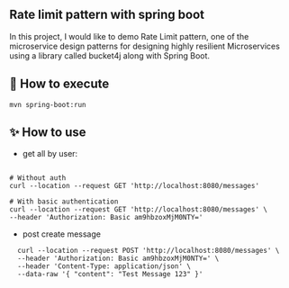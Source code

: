 ## Rate limit pattern with spring boot

In this project, I would like to demo Rate Limit pattern, one of the microservice design patterns for designing highly
resilient Microservices using a library called bucket4j along with Spring Boot.

## 🚀 How to execute

```shell
mvn spring-boot:run
```

## ✨ How to use

- get all by user:

```shell

# Without auth
curl --location --request GET 'http://localhost:8080/messages'

# With basic authentication
curl --location --request GET 'http://localhost:8080/messages' \
--header 'Authorization: Basic am9hbzoxMjM0NTY='
```

- post create message

```shell
  curl --location --request POST 'http://localhost:8080/messages' \
  --header 'Authorization: Basic am9hbzoxMjM0NTY=' \
  --header 'Content-Type: application/json' \
  --data-raw '{ "content": "Test Message 123" }'
```
